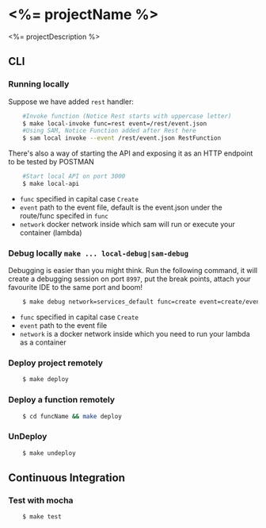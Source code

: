 # <%= projectName %>
<%= projectDescription %>

## CLI

### Running locally  

Suppose we have added `rest` handler:

```bash
    #Invoke function (Notice Rest starts with uppercase letter)
    $ make local-invoke func=rest event=/rest/event.json 
    #Using SAM, Notice Function added after Rest here
    $ sam local invoke --event /rest/event.json RestFunction
```

There's also a way of starting the API and exposing it as an HTTP endpoint to be tested by POSTMAN

```bash
    #Start local API on port 3000
    $ make local-api 
```

-   `func` specified in capital case `Create`
-   `event` path to the event file, default is the event.json under the route/func specifed in `func`
-   `network` docker network inside which sam will run or execute your container (lambda)

### Debug locally `make ... local-debug|sam-debug`

Debugging is easier than you might think. Run the following command, it will create a debugging session on port `8997`, put the break points, attach your favourite IDE to the same port and boom!

```bash
    $ make debug network=services_default func=create event=create/event.json
```

-   `func` specified in capital case `Create`
-   `event` path to the event file 
-   `network` is a docker network inside which you need to run your lambda as a container

### Deploy project remotely

```bash
    $ make deploy
```

### Deploy a function remotely

```bash
    $ cd funcName && make deploy  
```

### UnDeploy

```bash
    $ make undeploy
```

## Continuous Integration

### Test with mocha

```bash
    $ make test
```
